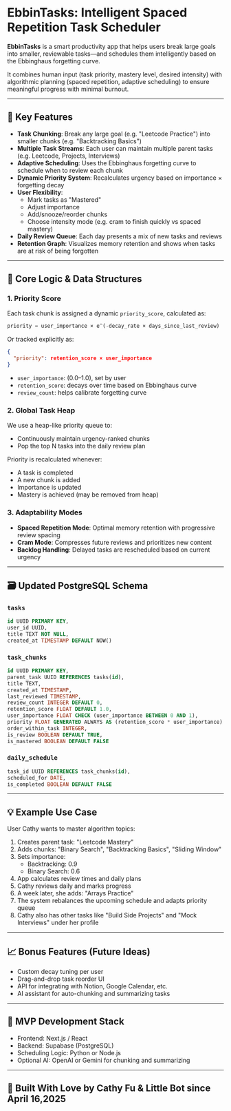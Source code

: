 # EbbinTasks: Intelligent Spaced Repetition Task Scheduler

**EbbinTasks** is a smart productivity app that helps users break large goals into smaller, reviewable tasks—and schedules them intelligently based on the Ebbinghaus forgetting curve.

It combines human input (task priority, mastery level, desired intensity) with algorithmic planning (spaced repetition, adaptive scheduling) to ensure meaningful progress with minimal burnout.

---

## 🔧 Key Features

- **Task Chunking**: Break any large goal (e.g. "Leetcode Practice") into smaller chunks (e.g. "Backtracking Basics")
- **Multiple Task Streams**: Each user can maintain multiple parent tasks (e.g. Leetcode, Projects, Interviews)
- **Adaptive Scheduling**: Uses the Ebbinghaus forgetting curve to schedule when to review each chunk
- **Dynamic Priority System**: Recalculates urgency based on importance × forgetting decay
- **User Flexibility**:
  - Mark tasks as "Mastered"
  - Adjust importance
  - Add/snooze/reorder chunks
  - Choose intensity mode (e.g. cram to finish quickly vs spaced mastery)
- **Daily Review Queue**: Each day presents a mix of new tasks and reviews
- **Retention Graph**: Visualizes memory retention and shows when tasks are at risk of being forgotten

---

## 🧠 Core Logic & Data Structures

### 1. **Priority Score**
Each task chunk is assigned a dynamic `priority_score`, calculated as:

```python
priority = user_importance × e^(-decay_rate × days_since_last_review)
```

Or tracked explicitly as:

```json
{
  "priority": retention_score × user_importance
}
```

- `user_importance`: (0.0–1.0), set by user
- `retention_score`: decays over time based on Ebbinghaus curve
- `review_count`: helps calibrate forgetting curve

### 2. **Global Task Heap**
We use a heap-like priority queue to:
- Continuously maintain urgency-ranked chunks
- Pop the top N tasks into the daily review plan

Priority is recalculated whenever:
- A task is completed
- A new chunk is added
- Importance is updated
- Mastery is achieved (may be removed from heap)

### 3. **Adaptability Modes**
- **Spaced Repetition Mode**: Optimal memory retention with progressive review spacing
- **Cram Mode**: Compresses future reviews and prioritizes new content
- **Backlog Handling**: Delayed tasks are rescheduled based on current urgency

---

## 🗃️ Updated PostgreSQL Schema

### `tasks`
```sql
id UUID PRIMARY KEY,
user_id UUID,
title TEXT NOT NULL,
created_at TIMESTAMP DEFAULT NOW()
```

### `task_chunks`
```sql
id UUID PRIMARY KEY,
parent_task UUID REFERENCES tasks(id),
title TEXT,
created_at TIMESTAMP,
last_reviewed TIMESTAMP,
review_count INTEGER DEFAULT 0,
retention_score FLOAT DEFAULT 1.0,
user_importance FLOAT CHECK (user_importance BETWEEN 0 AND 1),
priority FLOAT GENERATED ALWAYS AS (retention_score * user_importance) STORED,
order_within_task INTEGER,
is_review BOOLEAN DEFAULT TRUE,
is_mastered BOOLEAN DEFAULT FALSE
```

### `daily_schedule`
```sql
task_id UUID REFERENCES task_chunks(id),
scheduled_for DATE,
is_completed BOOLEAN DEFAULT FALSE
```

---

## 💡 Example Use Case

User Cathy wants to master algorithm topics:
1. Creates parent task: "Leetcode Mastery"
2. Adds chunks: "Binary Search", "Backtracking Basics", "Sliding Window"
3. Sets importance:
   - Backtracking: 0.9
   - Binary Search: 0.6
4. App calculates review times and daily plans
5. Cathy reviews daily and marks progress
6. A week later, she adds: "Arrays Practice"
7. The system rebalances the upcoming schedule and adapts priority queue
8. Cathy also has other tasks like "Build Side Projects" and "Mock Interviews" under her profile

---

## 📈 Bonus Features (Future Ideas)
- Custom decay tuning per user
- Drag-and-drop task reorder UI
- API for integrating with Notion, Google Calendar, etc.
- AI assistant for auto-chunking and summarizing tasks

---

## 🧪 MVP Development Stack
- Frontend: Next.js / React
- Backend: Supabase (PostgreSQL)
- Scheduling Logic: Python or Node.js
- Optional AI: OpenAI or Gemini for chunking and summarizing

---

## 👋 Built With Love by Cathy Fu & Little Bot since April 16,2025

